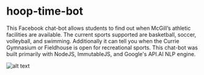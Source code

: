 # hoop-time-bot
This Facebook chat-bot allows students to find out when McGill’s athletic facilities are available. 
The current sports supported are basketball, soccer, volleyball, and swimming. Additionally it can tell you when
the Currie Gymnasium or Fieldhouse is open for recreational sports.
This chat-bot was built primarily with NodeJS, ImmutableJS, and Google's API.AI NLP engine.


![alt text](https://media.giphy.com/media/l378uL87FsQL0XUwo/giphy.gif "Demo")
